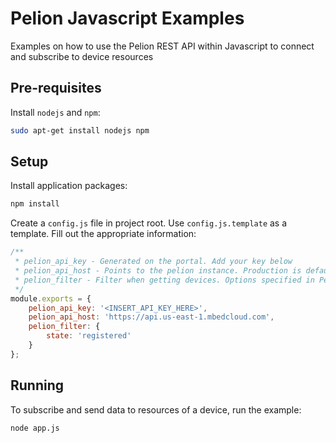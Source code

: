 # Pelion Javascript Examples

Examples on how to use the Pelion REST API within Javascript to connect and subscribe to device resources

## Pre-requisites

Install `nodejs` and `npm`:
```bash
sudo apt-get install nodejs npm
```

## Setup

Install application packages:
```bash
npm install
```

Create a `config.js` file in project root. Use `config.js.template` as a template. Fill out the appropriate information:
```javascript
/**
 * pelion_api_key - Generated on the portal. Add your key below
 * pelion_api_host - Points to the pelion instance. Production is default
 * pelion_filter - Filter when getting devices. Options specified in Pelion documentation. Registered devices is default
 */
module.exports = {
    pelion_api_key: '<INSERT_API_KEY_HERE>',
    pelion_api_host: 'https://api.us-east-1.mbedcloud.com',
    pelion_filter: {
        state: 'registered'
    }
};
````

## Running

To subscribe and send data to resources of a device, run the example:
```bash
node app.js
```